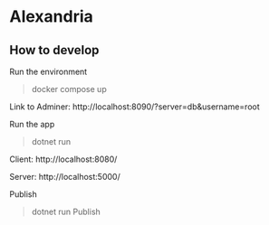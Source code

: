 # Alexandria


## How to develop

Run the environment
> docker compose up

Link to Adminer: http://localhost:8090/?server=db&username=root

Run the app
> dotnet run

Client: http://localhost:8080/

Server: http://localhost:5000/


Publish
> dotnet run Publish


